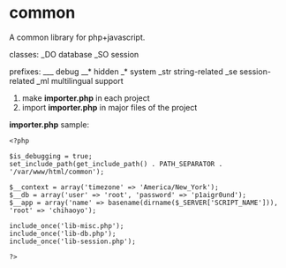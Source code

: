 common
======

A common library for php+javascript.

classes:
_DO database
_SO session

prefixes:
___		debug
__*		hidden
_*		system
_str	string-related
_se		session-related
_ml		multilingual support

1. make __importer.php__ in each project
2. import __importer.php__ in major files of the project

__importer.php__ sample:

	<?php

	$is_debugging = true;
	set_include_path(get_include_path() . PATH_SEPARATOR . '/var/www/html/common');

	$__context = array('timezone' => 'America/New_York');
	$__db = array('user' => 'root', 'password' => 'p1aigr0und');
	$__app = array('name' => basename(dirname($_SERVER['SCRIPT_NAME'])), 'root' => 'chihaoyo');

	include_once('lib-misc.php');
	include_once('lib-db.php');
	include_once('lib-session.php');

	?>